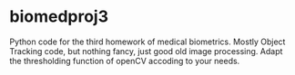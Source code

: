 # biomedproj3
Python code for the third homework of medical biometrics. Mostly Object Tracking code, but nothing fancy, just good old image processing. Adapt the thresholding function of openCV accoding to your needs. 
